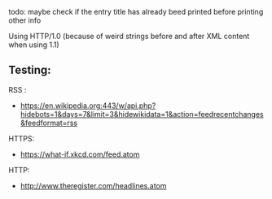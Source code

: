 todo:
    maybe check if the entry title has already beed printed before printing other info


Using HTTP/1.0 (because of weird strings before and after XML content when using 1.1)

## Testing:

RSS :
- https://en.wikipedia.org:443/w/api.php?hidebots=1&days=7&limit=3&hidewikidata=1&action=feedrecentchanges&feedformat=rss

HTTPS:
- https://what-if.xkcd.com/feed.atom
  
HTTP: 
- http://www.theregister.com/headlines.atom